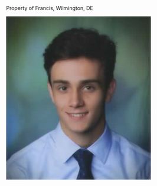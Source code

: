 <!DOCTYPE html>
<html>
Property of Francis, Wilmington, DE
<head>
<script>

</script>
<style>

.figure {
	width: 135px;
	height: 150px;
	position: absolute;
}

</style>

<img src = "LinkedIn.png" id = "figure1" class = "figure"></img>

</head>
</html>




